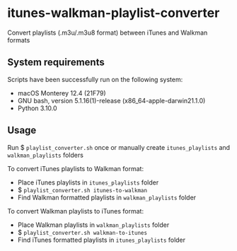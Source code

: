 # itunes-walkman-playlist-converter

Convert playlists (.m3u/.m3u8 format) between iTunes and Walkman formats

## System requirements

Scripts have been successfully run on the following system:

- macOS Monterey 12.4 (21F79)
- GNU bash, version 5.1.16(1)-release (x86_64-apple-darwin21.1.0)
- Python 3.10.0

## Usage

Run $ `playlist_converter.sh` once or manually create `itunes_playlists` and `walkman_playlists` folders

To convert iTunes playlists to Walkman format:

- Place iTunes playlists in `itunes_playlists` folder
- $ `playlist_converter.sh itunes-to-walkman`
- Find Walkman formatted playlists in `walkman_playlists` folder

To convert Walkman playlists to iTunes format:

- Place Walkman playlists in `walkman_playlists` folder
- $ `playlist_converter.sh walkman-to-itunes`
- Find iTunes formatted playlists in `itunes_playlists` folder
